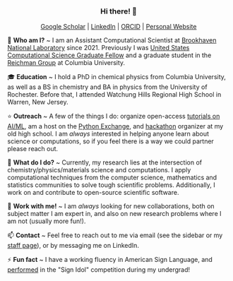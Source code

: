 <div align=center>

### Hi there! 👋
  
[Google Scholar](https://scholar.google.com/citations?user=DAyj0b8AAAAJ&hl=en) | [LinkedIn](https://www.linkedin.com/in/carbonematthew/) | [ORCID](https://orcid.org/0000-0002-5181-9513) | [Personal Website](https://matthewcarbone.github.io)
  
</div>

💬 **Who am I?** ~ I am an Assistant Computational Scientist at [Brookhaven National Laboratory](https://www.bnl.gov/world/) since 2021. Previously I was [United States Computational Science Graduate Fellow](https://www.krellinst.org/csgf/) and a graduate student in the [Reichman Group](http://www.columbia.edu/cu/chemistry/groups/reichman/index.html) at Columbia University.

🎓 **Education** ~ I hold a PhD in chemical physics from Columbia University, as well as a BS in chemistry and BA in physics from the University of Rochester. Before that, I attended Watchung Hills Regional High School in Warren, New Jersey.

⭐️ **Outreach** ~ A few of the things I do: organize open-access [tutorials on AI/ML](https://github.com/matthewcarbone/AIML-tutorials), am a host on the [Python Exchange](https://meetup.doepy.org), and [hackathon](https://hillshacks.com) organizer at my old high school. I am _always_ interested in helping anyone learn about science or computations, so if you feel there is a way we could partner please reach out.

🔭 **What do I do?** ~ Currently, my research lies at the intersection of chemistry/physics/materials science and computations. I apply computational techniques from the computer science, mathematics and statistics communities to solve tough scientific problems. Additionally, I work on and contribute to open-source scientific software.

👯 **Work with me!** ~ I am _always_ looking for new collaborations, both on subject matter I am expert in, and also on new research problems where I am not (usually more fun!).

📫 **Contact** ~ Feel free to reach out to me via email (see the sidebar or my [staff page](https://www.bnl.gov/staff/mcarbone)), or by messaging me on LinkedIn.

⚡ **Fun fact** ~ I have a working fluency in American Sign Language, and [performed](https://youtu.be/hJITrI47ko0) in the "Sign Idol" competition during my undergrad!



<!-- [![Anurag's GitHub stats](https://github-readme-stats.vercel.app/api?username=matthewcarbone&show_icons=true&theme=transparent&include_all_commits=true)](https://github.com/anuraghazra/github-readme-stats) -->

<!--
**matthewcarbone/matthewcarbone** is a ✨ _special_ ✨ repository because its `README.md` (this file) appears on your GitHub profile.

Here are some ideas to get you started:

- 🔭 I’m currently working on ...
- 🌱 I’m currently learning ...
- 👯 I’m looking to collaborate on ...
- 🤔 I’m looking for help with ...
- 💬 Ask me about ...
- 📫 How to reach me: ...
- 😄 Pronouns: ...
- ⚡ Fun fact: ...
-->



